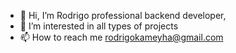 - 👋 Hi, I’m Rodrigo professional backend developer,
- 👀 I’m interested in all types of projects
- 📫 How to reach me rodrigokameyha@gmail.com
<!---
rodrigomk7/rodrigomk7 is a ✨ special ✨ repository because its `README.md` (this file) appears on your GitHub profile.
You can click the Preview link to take a look at your changes.
--->
